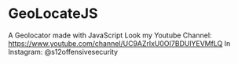 # GeoLocateJS
A Geolocator made with JavaScript
Look my Youtube Channel: https://www.youtube.com/channel/UC9AZrlxU0OI7BDUlYEVMfLQ
In Instagram: @s12offensivesecurity
